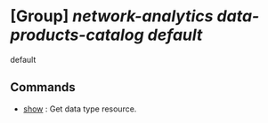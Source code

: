 # [Group] _network-analytics data-products-catalog default_

default

## Commands

- [show](/Commands/network-analytics/data-products-catalog/default/_show.md)
: Get data type resource.

